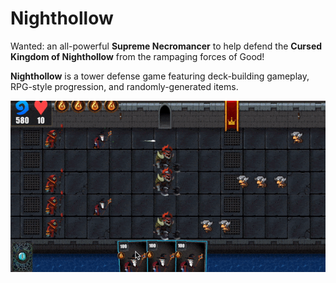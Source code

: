 # Nighthollow

Wanted: an all-powerful **Supreme Necromancer** to help defend the **Cursed Kingdom of Nighthollow** from the rampaging forces of Good!

**Nighthollow** is a tower defense game featuring deck-building gameplay, RPG-style progression, and randomly-generated items.

![Gameplay](https://github.com/thurn/nighthollow/raw/master/img/gameplay.gif)
